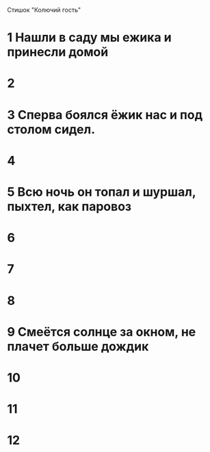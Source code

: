 Стишок "Колючий гость"
# 1 Нашли в саду мы ежика и принесли домой
# 2
# 3 Сперва боялся ёжик нас и под столом сидел.
# 4
# 5 Всю ночь он топал и шуршал, пыхтел, как паровоз
# 6
# 7
# 8
# 9 Смеётся солнце за окном, не плачет больше дождик
# 10
# 11
# 12